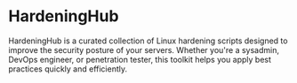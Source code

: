 # HardeningHub
HardeningHub is a curated collection of Linux hardening scripts designed to improve the security posture of your servers. Whether you're a sysadmin, DevOps engineer, or penetration tester, this toolkit helps you apply best practices quickly and efficiently.
